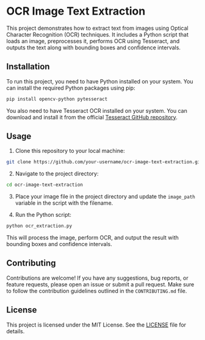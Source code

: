 # OCR Image Text Extraction

This project demonstrates how to extract text from images using Optical Character Recognition (OCR) techniques. It includes a Python script that loads an image, preprocesses it, performs OCR using Tesseract, and outputs the text along with bounding boxes and confidence intervals.

## Installation

To run this project, you need to have Python installed on your system. You can install the required Python packages using pip:

```bash
pip install opencv-python pytesseract
```

You also need to have Tesseract OCR installed on your system. You can download and install it from the official [Tesseract GitHub repository](https://github.com/tesseract-ocr/tesseract).

## Usage

1. Clone this repository to your local machine:

```bash
git clone https://github.com/your-username/ocr-image-text-extraction.git
```

2. Navigate to the project directory:

```bash
cd ocr-image-text-extraction
```

3. Place your image file in the project directory and update the `image_path` variable in the script with the filename.

4. Run the Python script:

```bash
python ocr_extraction.py
```

This will process the image, perform OCR, and output the result with bounding boxes and confidence intervals.

## Contributing

Contributions are welcome! If you have any suggestions, bug reports, or feature requests, please open an issue or submit a pull request. Make sure to follow the contribution guidelines outlined in the `CONTRIBUTING.md` file.

## License

This project is licensed under the MIT License. See the [LICENSE](LICENSE) file for details.
